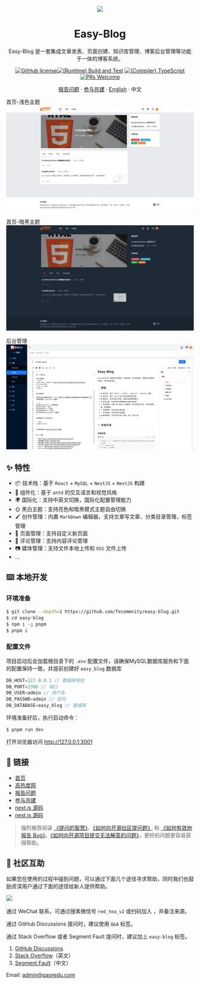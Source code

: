 <div align="center"><a name="readme-top"></a>

<a href="https://gaoredu.com" title="高热度网"><img height="180" src="https://www.gaoredu.com/wp-content/uploads/2023/10/logo.png"></a>

<h1>Easy-Blog</h1>

Easy-Blog 是一套集成文章发表、页面创建、知识库管理、博客后台管理等功能于一体的博客系统。

[![GitHub license](https://img.shields.io/badge/license-Apache-blue.svg)](https://github.com/fecommunity/easy-blog/blob/master/LICENSE)[![(Runtime) Build and Test](https://github.com/facebook/react/actions/workflows/runtime_build_and_test.yml/badge.svg)](https://github.com/fecommunity/easy-blog/blob/master/package.json) [![(Compiler) TypeScript](https://github.com/facebook/react/actions/workflows/compiler_typescript.yml/badge.svg?branch=main)](https://github.com/fecommunity/easy-blog/blob/master/client/tsconfig.json) [![PRs Welcome](https://img.shields.io/badge/PRs-welcome-brightgreen.svg)](https://github.com/fecommunity/easy-blog/pulls)

[报告问题](https://github.com/fecommunity/easy-blog/issues) · [参与共建](https://github.com/fecommunity/easy-blog/pulls) · [English](./README-en_US.md) · 中文
</div>

首页-浅色主题
[![首页-浅色主题](./public/light.png)](https://gaoredu.com)

首页-暗黑主题
[![首页-暗黑主题](./public/dark.png)](https://gaoredu.com)

后台管理
[![后台管理](./public/admin.png)](https://gaoredu.com)

## ✨ 特性

- 📦 技术栈：基于 `React` + `MySQL` + `NestJS` + `NextJS` 构建
- 🌈 组件化：基于 `antd` 的交互语言和视觉风格
- 🌍 国际化：支持中英文切换，国际化配置管理能力
- 🌞 黑白主题：支持亮色和暗黑模式主题自由切换
- 🖌️ 创作管理：内置 `MarkDown` 编辑器，支持文章写文章、分类目录管理，标签管理
- 📃 页面管理：支持自定义新页面
- 💬 评论管理：支持内容评论管理
- 📷️ 媒体管理：支持文件本地上传和 `OSS` 文件上传
- ...

## ⌨️ 本地开发

### 环境准备
```bash
$ git clone --depth=1 https://github.com/fecommnity/easy-blog.git
$ cd easy-blog
$ npm i -g pnpm
$ pnpm i
```

### 配置文件

项目启动后会加载根目录下的 `.env` 配置文件，请确保MySQL数据库服务和下面的配置保持一致，并提前创建好 `easy_blog` 数据库

```js
DB_HOST=127.0.0.1 // 数据库地址
DB_PORT=3306 // 端口
DB_USER=admin // 用户名
DB_PASSWD=admin // 密码
DB_DATABASE=easy_blog // 数据库
```

环境准备好后，执行启动命令：

```bash
$ pnpm run dev
```

打开浏览器访问 http://127.0.0.1:3001


## 🔗 链接

- [首页](https://github.com/fecommunity/easy-blog)
- [高热度网](https://gaoredu.com)
- [报告问题](https://github.com/fecommunity/easy-blog/issues)
- [参与共建](https://github.com/fecommunity/easy-blog/pulls) 
- [next.js 源码](https://github.com/vercel/next.js)
- [nest.js 源码](https://github.com/nestjs/nest)


> 强烈推荐阅读 [《提问的智慧》](https://github.com/ryanhanwu/How-To-Ask-Questions-The-Smart-Way)、[《如何向开源社区提问题》](https://github.com/seajs/seajs/issues/545) 和 [《如何有效地报告 Bug》](http://www.chiark.greenend.org.uk/%7Esgtatham/bugs-cn.html)、[《如何向开源项目提交无法解答的问题》](https://zhuanlan.zhihu.com/p/25795393)，更好的问题更容易获得帮助。

## 👥 社区互助

如果您在使用的过程中碰到问题，可以通过下面几个途径寻求帮助，同时我们也鼓励资深用户通过下面的途径给新人提供帮助。
<div>
<a href="https://gaoredu.com" title="高热度网"><img height="200" src="https://www.gaoredu.com/wp-content/uploads/2024/08/WechatIMG23.jpg"></a>
</div>

通过 WeChat 联系，可通过搜素微信号 `red_tea_v2` 或扫码加入 ，并备注来源。

通过 GitHub Discussions 提问时，建议使用 `Q&A` 标签。

通过 Stack Overflow 或者 Segment Fault 提问时，建议加上 `easy-blog` 标签。


1. [GitHub Discussions](https://github.com/ant-design/ant-design/discussions)
2. [Stack Overflow](http://stackoverflow.com/questions/tagged/antd)（英文）
3. [Segment Fault](https://segmentfault.com/t/antd)（中文）

Email: admin@gaoredu.com